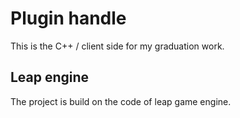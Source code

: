 # Plugin handle
This is the C++ / client side for my graduation work.

## Leap engine
The project is build on the code of leap game engine.

